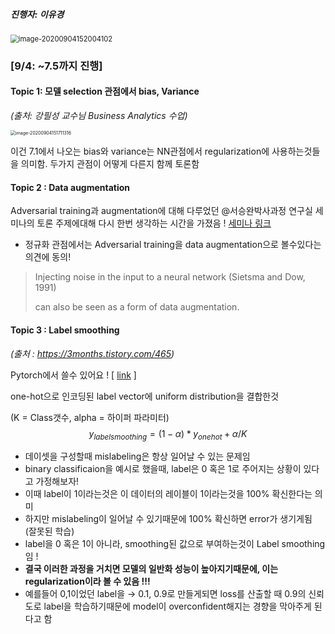 ##### 진행자: 이유경 



<img src="C:\Users\yukyunglee\AppData\Roaming\Typora\typora-user-images\image-20200904152004102.png" alt="image-20200904152004102" style="zoom:80%;" />

### [9/4: ~7.5까지 진행]

#### Topic 1: 모델 selection 관점에서 bias, Variance 

*(출처: 강필성 교수님 Business Analytics 수업)*

<img src="C:\Users\yukyunglee\AppData\Roaming\Typora\typora-user-images\image-20200904151711316.png" alt="image-20200904151711316" style="zoom:50%;" />

이건 7.1에서 나오는 bias와 variance는 NN관점에서 regularization에 사용하는것들을 의미함. 두가지 관점이 어떻게 다른지 함께 토론함



#### Topic 2 : Data augmentation

 Adversarial training과 augmentation에 대해 다루었던 @서승완박사과정 연구실 세미나의 토론 주제에대해 다시 한번 생각하는 시간을 가졌음 ! [세미나 링크](http://dsba.korea.ac.kr/seminar/?uid=1323&amp;mod=document&amp;pageid=1)

* 정규화 관점에서는 Adversarial training을 data augmentation으로 볼수있다는 의견에 동의! 

> Injecting noise in the input to a neural network (Sietsma and Dow, 1991)
>
> can also be seen as a form of data augmentation.



#### Topic 3 : Label smoothing

*(출처 : https://3months.tistory.com/465)*

Pytorch에서 쓸수 있어요 !  [ [link](https://medium.com/towards-artificial-intelligence/how-to-use-label-smoothing-for-regularization-aa349f7f1dbb) ]

one-hot으로 인코딩된 label vector에 uniform distribution을 결합한것

(K = Class갯수, alpha = 하이퍼 파라미터)
$$
y_{label smoothing} = (1-\alpha) * y_{one hot} +\alpha/K
$$

- 데이셋을 구성할때 mislabeling은 항상 일어날 수 있는 문제임
- binary classificaion을 예시로 했을때, label은 0 혹은 1로 주어지는 상황이 있다고 가정해보자!
- 이때 label이 1이라는것은 이 데이터의 레이블이 1이라는것을 100% 확신한다는 의미
- 하지만 mislabeling이 일어날 수 있기때문에 100% 확신하면 error가 생기게됨 (잘못된 학습)
- label을 0 혹은 1이 아니라, smoothing된 값으로 부여하는것이 Label smoothing임 !
- **결국 이러한 과정을 거치면 모델의 일반화 성능이 높아지기때문에, 이는 regularization이라 볼 수 있음 !!!**
- 예를들어 0,1이었던 label을 → 0.1, 0.9로 만들게되면 loss를 산출할 때 0.9의 신뢰도로 label을 학습하기때문에 model이 overconfident해지는 경향을 막아주게 된다고 함